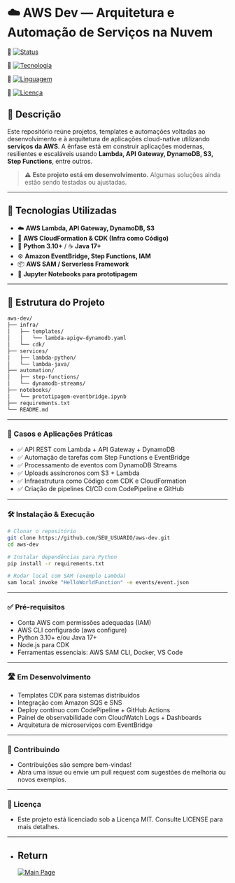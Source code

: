 # ☁️ AWS Dev — Arquitetura e Automação de Serviços na Nuvem

🔗 [![Status](https://img.shields.io/badge/Status-Em_Desenvolvimento-yellow?style=for-the-badge)]()

🔗 [![Tecnologia](https://img.shields.io/badge/AWS-Cloud_Architecture-orange?style=for-the-badge)](https://aws.amazon.com/architecture/)

🔗 [![Linguagem](https://img.shields.io/badge/Linguagens-Python_&_Java-blue?style=for-the-badge)]()

🔗 [![Licença](https://img.shields.io/badge/Licença-MIT-green?style=for-the-badge)](LICENSE)

## 📌 Descrição

Este repositório reúne projetos, templates e automações voltadas ao desenvolvimento e à arquitetura de aplicações cloud-native utilizando **serviços da AWS**. A ênfase está em construir aplicações modernas, resilientes e escaláveis usando **Lambda, API Gateway, DynamoDB, S3, Step Functions**, entre outros.

> ⚠️ **Este projeto está em desenvolvimento.** Algumas soluções ainda estão sendo testadas ou ajustadas.

---

## 🚀 Tecnologias Utilizadas

- ☁️ **AWS Lambda, API Gateway, DynamoDB, S3**
- 🔧 **AWS CloudFormation & CDK (Infra como Código)**
- 🐍 **Python 3.10+** / ☕ **Java 17+**
- ⚙️ **Amazon EventBridge, Step Functions, IAM**
- 📦 **AWS SAM / Serverless Framework**
- 📓 **Jupyter Notebooks para prototipagem**

---

## 📁 Estrutura do Projeto

```bash
aws-dev/
├── infra/
│   ├── templates/
│   │   └── lambda-apigw-dynamodb.yaml
│   └── cdk/
├── services/
│   ├── lambda-python/
│   └── lambda-java/
├── automation/
│   ├── step-functions/
│   └── dynamodb-streams/
├── notebooks/
│   └── prototipagem-eventbridge.ipynb
├── requirements.txt
└── README.md
```

---

### 🧪 Casos e Aplicações Práticas
- ✅ API REST com Lambda + API Gateway + DynamoDB
- ✅ Automação de tarefas com Step Functions e EventBridge
- ✅ Processamento de eventos com DynamoDB Streams
- ✅ Uploads assíncronos com S3 + Lambda
- ✅ Infraestrutura como Código com CDK e CloudFormation
- ✅ Criação de pipelines CI/CD com CodePipeline e GitHub

---

### 🛠️ Instalação & Execução

```bash
# Clonar o repositório
git clone https://github.com/SEU_USUARIO/aws-dev.git
cd aws-dev

# Instalar dependências para Python
pip install -r requirements.txt

# Rodar local com SAM (exemplo Lambda)
sam local invoke "HelloWorldFunction" -e events/event.json
```

---

### ✅ Pré-requisitos
- Conta AWS com permissões adequadas (IAM)
- AWS CLI configurado (aws configure)
- Python 3.10+ e/ou Java 17+
- Node.js para CDK
- Ferramentas essenciais: AWS SAM CLI, Docker, VS Code

---

### 🛣️ Em Desenvolvimento
 - Templates CDK para sistemas distribuídos
 - Integração com Amazon SQS e SNS
 - Deploy contínuo com CodePipeline + GitHub Actions
 - Painel de observabilidade com CloudWatch Logs + Dashboards
 - Arquitetura de microserviços com EventBridge

---

### 🤝 Contribuindo
- Contribuições são sempre bem-vindas!
- Abra uma issue ou envie um pull request com sugestões de melhoria ou novos exemplos.

---

### 📄 Licença
- Este projeto está licenciado sob a Licença MIT. Consulte LICENSE para mais detalhes.

---

- ## Return
  [![Main Page](https://img.shields.io/badge/Main-Page?style=for-the-badge&logo=github&logoColor=white)](https://github.com/alfecjo)
